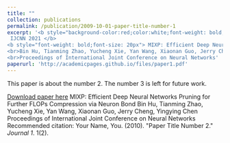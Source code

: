 ```yaml
---
title: ""
collection: publications
permalink: /publication/2009-10-01-paper-title-number-1
excerpt: '<b style="background-color:red;color:white;font-weight: bold;"> 
 IJCNN 2021 </b> 
<b style="font-weight: bold;font-size: 20px"> MIXP: Efficient Deep Neural Networks Pruning for Further FLOPs Compression via Neuron Bond</b>
<br>Bin Hu, Tianming Zhao, Yucheng Xie, Yan Wang, Xiaonan Guo, Jerry Cheng, Yingying Chen
<br>Proceedings of International Joint Conference on Neural Networks'
paperurl: 'http://academicpages.github.io/files/paper1.pdf'
---
```

This paper is about the number 2. The number 3 is left for future work.

[Download paper here](http://academicpages.github.io/files/paper2.pdf)
 MIXP: Efficient Deep Neural Networks Pruning for Further FLOPs Compression via Neuron Bond 
Bin Hu, Tianming Zhao, Yucheng Xie, Yan Wang, Xiaonan Guo, Jerry Cheng, Yingying Chen
Proceedings of International Joint Conference on Neural Networks 
Recommended citation: Your Name, You. (2010). "Paper Title Number 2." <i>Journal 1</i>. 1(2).